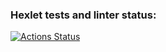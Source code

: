 ### Hexlet tests and linter status:
[![Actions Status](https://github.com/apriakhin/frontend-project-44/actions/workflows/hexlet-check.yml/badge.svg)](https://github.com/apriakhin/frontend-project-44/actions)